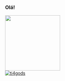 ### Olá! 

 <div>
  <a href="https://github.com/ti4gods">
    
  <img height="180m" src="https://github-readme-stats.vercel.app/api?username=ti4gods&show_icons=true&theme=dark&include_all_commits=true&count_private=true"/>
 
<!--   <img height="180em" src="https://github-readme-stats.vercel.app/api/top-langs/?username=ti4gods&layout=compact&langs_count=7&theme=dracula"/>  -->

</div>
  
<!-- 
<div style="display: inline_block"><br>
  <img align="center" alt="Tiago-Js" height="30" width="40" src="https://raw.githubusercontent.com/devicons/devicon/master/icons/javascript/javascript-plain.svg">
</div>

 ![Snake animation](https://github.com/ti4gods/ti4gods/blob/output/github-contribution-grid-snake.svg)
 -->
 <img src="https://komarev.com/ghpvc/?username=ti4gods&color=green" alt="ti4gods" /> 
 
  ##
